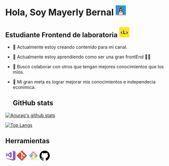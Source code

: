 # Hola, Soy Mayerly Bernal ![](/CoderWoman.jpg)

## Estudiante Frontend de laboratoria ![](/laboratoria.jpg)

- 🔭 Actualmente estoy creando contenido para mi canal.
- 🌱 Actualmente estoy aprendiendo como ser una gran frontEnd :ok_woman:
- 👯 Busco colaborar con otros que tengan mejores conocimientos que los mios.
- :checkered_flag: Mi gran meta es lograr mejorar mis conocimientos e independecia econimica.
  
  ## GitHub stats 

 
[![Anurag's github stats](https://github-readme-stats.vercel.app/api?username=Gaye0523&show_icons=true&theme=dark)](https://github.com/Gaye0523/github-readme-stats)

[![Top Langs](https://github-readme-stats.vercel.app/api/top-langs/?username=Gaye0523&show_icons=true&theme=dark)](https://github.com/anuraghazra/github-readme-stats)


## Herramientas

![Imagen 1][1] ![Imagen 2][2] ![Imagen 3][3] ![Imagen 4][4]

[1]: /1200px-Visual_Studio_2017_Logo.svg_.png
[2]: /git.png
[3]: /terminalGitBash.jpg
[4]: /gitHub.png



  

